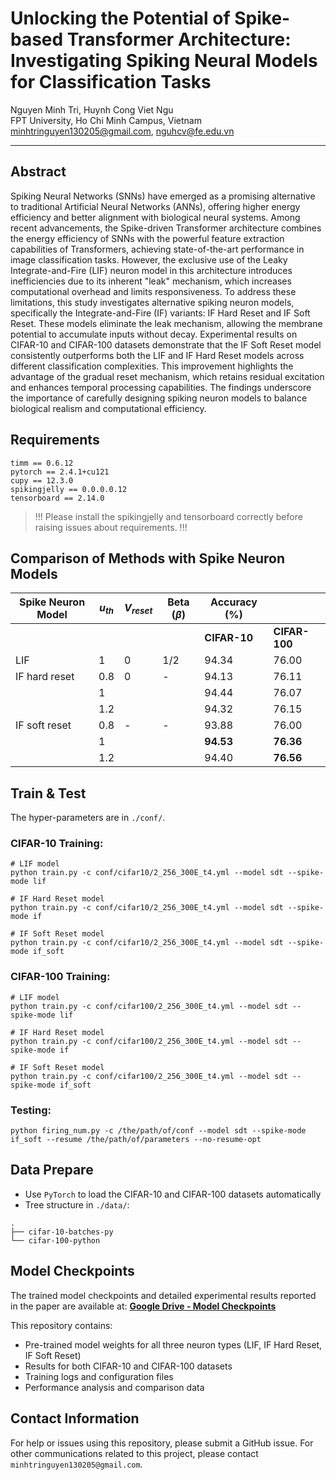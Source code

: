 # Unlocking the Potential of Spike-based Transformer Architecture: Investigating Spiking Neural Models for Classification Tasks

Nguyen Minh Tri, Huynh Cong Viet Ngu  
FPT University, Ho Chi Minh Campus, Vietnam  
minhtringuyen130205@gmail.com, nguhcv@fe.edu.vn

---

## Abstract

Spiking Neural Networks (SNNs) have emerged as a promising alternative to traditional Artificial Neural Networks (ANNs), offering higher energy efficiency and better alignment with biological neural systems. Among recent advancements, the Spike-driven Transformer architecture combines the energy efficiency of SNNs with the powerful feature extraction capabilities of Transformers, achieving state-of-the-art performance in image classification tasks. However, the exclusive use of the Leaky Integrate-and-Fire (LIF) neuron model in this architecture introduces inefficiencies due to its inherent "leak" mechanism, which increases computational overhead and limits responsiveness. To address these limitations, this study investigates alternative spiking neuron models, specifically the Integrate-and-Fire (IF) variants: IF Hard Reset and IF Soft Reset. These models eliminate the leak mechanism, allowing the membrane potential to accumulate inputs without decay. Experimental results on CIFAR-10 and CIFAR-100 datasets demonstrate that the IF Soft Reset model consistently outperforms both the LIF and IF Hard Reset models across different classification complexities. This improvement highlights the advantage of the gradual reset mechanism, which retains residual excitation and enhances temporal processing capabilities. The findings underscore the importance of carefully designing spiking neuron models to balance biological realism and computational efficiency.

## Requirements

```python3
timm == 0.6.12
pytorch == 2.4.1+cu121
cupy == 12.3.0
spikingjelly == 0.0.0.0.12
tensorboard == 2.14.0
```

> !!! Please install the spikingjelly and tensorboard correctly before raising issues about requirements. !!!

## Comparison of Methods with Spike Neuron Models

| Spike Neuron Model | $u_{th}$ | $V_{reset}$ | Beta ($\beta$) | Accuracy (%) |  |
|--------------------|----------|-------------|----------------|--------------|--------------|
|                    |          |             |                | **CIFAR-10** | **CIFAR-100** |
| LIF                | 1        | 0           | 1/2            | 94.34        | 76.00        |
| IF hard reset      | 0.8      | 0           | -              | 94.13        | 76.11        |
|                    | 1        |             |                | 94.44        | 76.07        |
|                    | 1.2      |             |                | 94.32        | 76.15        |
| IF soft reset      | 0.8      | -           | -              | 93.88        | 76.00        |
|                    | 1        |             |                | **94.53**    | **76.36**    |
|                    | 1.2      |             |                | 94.40        | **76.56**    |

## Train & Test

The hyper-parameters are in `./conf/`.

### CIFAR-10 Training:
```shell
# LIF model
python train.py -c conf/cifar10/2_256_300E_t4.yml --model sdt --spike-mode lif

# IF Hard Reset model
python train.py -c conf/cifar10/2_256_300E_t4.yml --model sdt --spike-mode if

# IF Soft Reset model
python train.py -c conf/cifar10/2_256_300E_t4.yml --model sdt --spike-mode if_soft
```

### CIFAR-100 Training:
```shell
# LIF model
python train.py -c conf/cifar100/2_256_300E_t4.yml --model sdt --spike-mode lif

# IF Hard Reset model
python train.py -c conf/cifar100/2_256_300E_t4.yml --model sdt --spike-mode if

# IF Soft Reset model
python train.py -c conf/cifar100/2_256_300E_t4.yml --model sdt --spike-mode if_soft
```

### Testing:
```shell
python firing_num.py -c /the/path/of/conf --model sdt --spike-mode if_soft --resume /the/path/of/parameters --no-resume-opt
```

## Data Prepare

- Use `PyTorch` to load the CIFAR-10 and CIFAR-100 datasets automatically
- Tree structure in `./data/`:

```shell
.
├── cifar-10-batches-py
└── cifar-100-python
```

## Model Checkpoints

The trained model checkpoints and detailed experimental results reported in the paper are available at:
**[Google Drive - Model Checkpoints](https://drive.google.com/drive/folders/1uWTPokbWw6EMd80KUTwjU8wVAnarxP_T?usp=sharing)**

This repository contains:
- Pre-trained model weights for all three neuron types (LIF, IF Hard Reset, IF Soft Reset)
- Results for both CIFAR-10 and CIFAR-100 datasets
- Training logs and configuration files
- Performance analysis and comparison data

## Contact Information

For help or issues using this repository, please submit a GitHub issue.
For other communications related to this project, please contact `minhtringuyen130205@gmail.com`.
